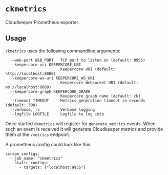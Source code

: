 # `ckmetrics`
Cloudkeeper Prometheus exporter

## Usage
`ckmetrics` uses the following commandline arguments:
```
  --web-port WEB_PORT   TCP port to listen on (default: 9955)
  --keepercore-uri KEEPERCORE_URI
                        Keepercore URI (default: http://localhost:8080)
  --keepercore-ws-uri KEEPERCORE_WS_URI
                        Keepercore Websocket URI (default: ws://localhost:8080)
  --keepercore-graph KEEPERCORE_GRAPH
                        Keepercore graph name (default: ck)
  --timeout TIMEOUT     Metrics generation timeout in seconds (default: 300)
  --verbose, -v         Verbose logging
  --logfile LOGFILE     Logfile to log into
```

Once started `ckmetrics` will register for `generate_metrics` events. When such an event is received it will
generate Cloudkeeper metrics and provide them at the `/metrics` endpoint.

A prometheus config could look like this:
```
scrape_configs:
  - job_name: "ckmetrics"
    static_configs:
      - targets: ["localhost:9955"]
```
